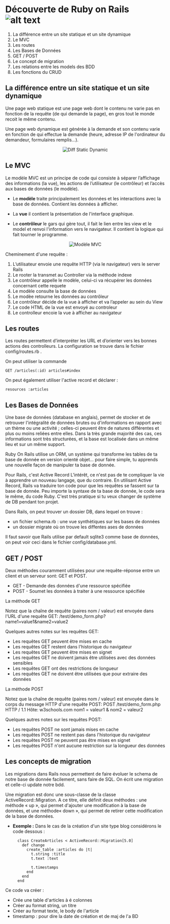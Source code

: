 # Découverte de Ruby on Rails ![alt text][logo]

1. La différence entre un site statique et un site dynamique
2. Le MVC
3. Les routes
4. Les Bases de Données
5. GET / POST
6. Le concept de migration
7. Les relations entre les models des BDD
8. Les fonctions du CRUD

## La différence entre un site statique et un site dynamique
Une page web statique est une page web dont le contenu ne varie pas en fonction de la requête (de qui demande la page), en gros tout le monde recoit le même contenu.

Une page web dynamique est générée à la demande et son contenu varie en fonction de qui effectue la demande (heure, adresse IP de l'ordinateur du demandeur, formulaires remplis...).

<p align="center">

<img src="https://www.pluralsight.com/content/pluralsight/en/blog/creative-professional/sta/static-dynamic-websites-theres-difference/_jcr_content/main/hero_blog_block/image-res.img.jpg/1446605940972.jpg" alt="Diff Static Dynamic" target="_blank">

</p>

## Le MVC
Le modèle MVC est un principe de code qui consiste à séparer l’affichage des informations (la vue), les actions de l’utilisateur (le contrôleur) et l’accès aux bases de données (le modèle).

+ Le **modèle** traite principalement les données et les interactions avec la base de données. Contient les données à afficher.

+ La **vue** il contient la présentation de l'interface graphique.

+ Le **contrôleur** le gars qui gère tout, il fait le lien entre les view et le model et renvoi l'information vers le navigateur. Il contient la logique qui fait tourner le programme.

<p align="center">

<img src="http://french.railstutorial.org/images/figures/mvc_detailed-full.png" alt="Modèle MVC" target="_blank">

</p>

Cheminement d'une requête :
1. L’utilisateur envoie une requête HTTP (via le navigateur) vers le server Rails
2. Le rooter la transmet au Controller via la méthode indexe
3. Le contrôleur appelle le modèle, celui-ci va récupérer les données concernant cette requete
4. Le modèle consulte la base de données 
5. Le modèe retourne les données au contrôleur
6. Le contrôleur décide de la vue à afficher et va l’appeler au sein du View
7. Le code HTML de la vue est envoyé au controleur 
8. Le controlleur encoie la vue à afficher au navigateur

## Les routes
Les routes permettent d’interpréter les URL et d’orienter vers les bonnes actions des controlleurs. La configuration se trouve dans le fichier config/routes.rb .

On peut utiliser la commande 

    GET /articles(:id) articles#index

On peut également utiliser l'active record et déclarer : 

    resources :articles

## Les Bases de Données
Une base de données (database en anglais), permet de stocker et de retrouver l'intégralité de données brutes ou d'informations en rapport avec un thème ou une activité ; celles-ci peuvent être de natures différentes et plus ou moins reliées entre elles. Dans la très grande majorité des cas, ces informations sont très structurées, et la base est localisée dans un même lieu et sur un même support. 

Ruby On Rails utilise un ORM, un système qui transforme les tables de ta base de donnée en version orienté objet... pour faire simple, tu apprends une nouvelle façon de manipuler ta base de donnée.

Pour Rails, c'est Active Record L'intérêt, ce n'est pas de te compliquer la vie à apprendre un nouveau langage, que du contraire. En utilisant Active Record, Rails va traduire ton code pour que les requêtes se fassent sur ta base de donnée. Peu importe la syntaxe de ta base de donnée, le code sera le même, du code Ruby. C'est très pratique si tu veux changer de système de DB pendant ton projet.

Dans Rails, on peut trouver un dossier DB, dans lequel on trouve : 
- un fichier schema.rb : une vue synthètiques sur les bases de données
- un dossier migrate où on trouve les diffentes ases de données

Il faut savoir que Rails utilise par default sqlite3 comme base de données, on peut voir ceci dans le fichier config/database.yml.

## GET / POST
Deux méthodes couramment utilisées pour une requête-réponse entre un client et un serveur sont: GET et POST.

- GET - Demande des données d'une ressource spécifiée
- POST - Soumet les données à traiter à une ressource spécifiée

La méthode GET

Notez que la chaîne de requête (paires nom / valeur) est envoyée dans l'URL d'une requête GET: /test/demo_form.php?name1=value1&name2=value2

Quelques autres notes sur les requêtes GET:

- Les requêtes GET peuvent être mises en cache
- Les requêtes GET restent dans l'historique du navigateur
- Les requêtes GET peuvent être mises en signet
- Les requêtes GET ne doivent jamais être utilisées avec des données sensibles
- Les requêtes GET ont des restrictions de longueur
- Les requêtes GET ne doivent être utilisées que pour extraire des données

La méthode POST

Notez que la chaîne de requête (paires nom / valeur) est envoyée dans le corps du message HTTP d'une requête POST: POST /test/demo_form.php HTTP / 1.1 Hôte: w3schools.com nom1 = valeur1 & nom2 = valeur2

Quelques autres notes sur les requêtes POST:

- Les requêtes POST ne sont jamais mises en cache
- Les requêtes POST ne restent pas dans l'historique du navigateur
- Les requêtes POST ne peuvent pas être mises en signet
- Les requêtes POST n'ont aucune restriction sur la longueur des données

## Les concepts de migration
Les migrations dans Rails nous permettent de faire évoluer le schema de notre base de donnée facilement, sans faire de SQL. On écrit une migration et celle-ci update notre bdd.

Une migration est donc une sous-classe de la classe ActiveRecord::Migration. A ce titre, elle définit deux méthodes : une méthode « up », qui permet d'ajouter une modification à la base de données, et une méthode« down », qui permet de retirer cette modification de la base de données.

+ **Exemple :** Dans le cas de la création d'un site type blog considérons le code dessous :

		class CreateArticles < ActiveRecord::Migration[5.0]
		  def change
		    create_table :articles do |t|
		      t.string :title
		      t.text :text

		      t.timestamps
		    end
		  end
		end
	
Ce code va créer : 
- Crée une table d'articles à é colonnes
- Créer au format string, un titre
- Créer au format texte, le body de l'article
- timestamp : pour dire la date de création et de maj de l'a BD 

[logo]: https://upload.wikimedia.org/wikipedia/commons/thumb/6/62/Ruby_On_Rails_Logo.svg/200px-Ruby_On_Rails_Logo.svg.png
